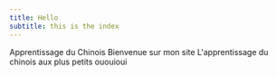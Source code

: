```yaml
---
title: Hello
subtitle: this is the index
---
```

Apprentissage du Chinois
Bienvenue sur mon site
L'apprentissage du chinois aux plus petits
ououioui